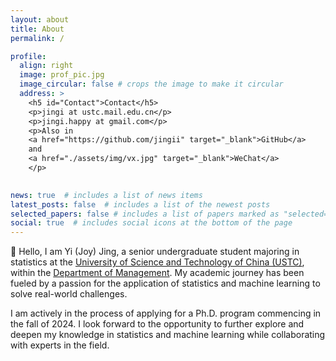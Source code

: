 ```yaml
---
layout: about
title: About
permalink: /

profile:
  align: right
  image: prof_pic.jpg
  image_circular: false # crops the image to make it circular
  address: >
    <h5 id="Contact">Contact</h5>
    <p>jingi at ustc.mail.edu.cn</p>
    <p>jingi.happy at gmail.com</p>
    <p>Also in 
    <a href="https://github.com/jingii" target="_blank">GitHub</a>
    and 
    <a href="./assets/img/vx.jpg" target="_blank">WeChat</a>
    </p>
  

news: true  # includes a list of news items
latest_posts: false  # includes a list of the newest posts
selected_papers: false # includes a list of papers marked as "selected={true}"
social: true  # includes social icons at the bottom of the page
---
```


:wave: Hello, I am Yi (Joy) Jing, a senior undergraduate student majoring in statistics at the [University of Science and Technology of China (USTC)](http://en.ustc.edu.cn/), within the [Department of Management](http://en.business.ustc.edu.cn/main.htm). My academic journey has been fueled by a passion for the application of statistics and machine learning to solve real-world challenges. 

I am actively in the process of applying for a Ph.D. program commencing in the fall of 2024. I look forward to the opportunity to further explore and deepen my knowledge in statistics and machine learning while collaborating with experts in the field.